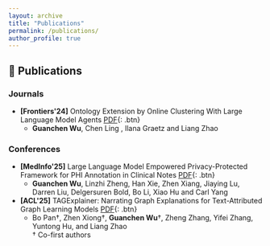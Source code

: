 ```yaml
---
layout: archive
title: "Publications"
permalink: /publications/
author_profile: true
---
```


## 📖 **Publications**

### **Journals**
- **[Frontiers'24]** Ontology Extension by Online Clustering With Large Language Model Agents [PDF](){: .btn} 
  + **Guanchen Wu**, Chen Ling , Ilana Graetz and Liang Zhao

### **Conferences**
- **[MedInfo'25]** Large Language Model Empowered Privacy-Protected Framework for PHI Annotation in Clinical Notes [PDF](){: .btn} 
  + **Guanchen Wu**, Linzhi Zheng, Han Xie, Zhen Xiang, Jiaying Lu, Darren Liu, Delgersuren Bold, Bo Li, Xiao Hu and Carl Yang
- **[ACL'25]** TAGExplainer: Narrating Graph Explanations for Text-Attributed Graph Learning Models [PDF](){: .btn}
  + Bo Pan†, Zhen Xiong†, **Guanchen Wu**†, Zheng Zhang, Yifei Zhang, Yuntong Hu, and Liang Zhao  
† Co-first authors




